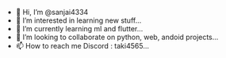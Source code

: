 - 👋 Hi, I’m @sanjai4334
- 👀 I’m interested in learning new stuff...
- 🌱 I’m currently learning ml and flutter...
- 💞️ I’m looking to collaborate on python, web, andoid projects...
- 📫 How to reach me Discord : taki4565...

<!---
sanjai4334/sanjai4334 is a ✨ special ✨ repository because its `README.md` (this file) appears on your GitHub profile.
You can click the Preview link to take a look at your changes.
--->

